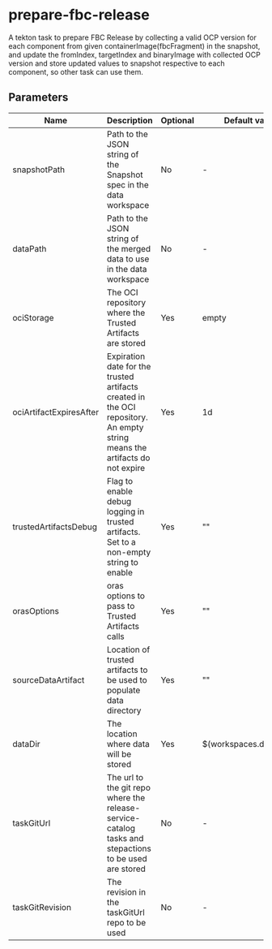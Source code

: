 # prepare-fbc-release

A tekton task to prepare FBC Release by collecting a valid
OCP version for each component from given
containerImage(fbcFragment) in the snapshot, and update
the fromIndex, targetIndex and binaryImage with collected
OCP version and store updated values to snapshot respective
to each component, so other task can use them.

## Parameters

| Name                    | Description                                                                                                                | Optional | Default value           |
|-------------------------|----------------------------------------------------------------------------------------------------------------------------|----------|-------------------------|
| snapshotPath            | Path to the JSON string of the Snapshot spec in the data workspace                                                         | No       | -                       |
| dataPath                | Path to the JSON string of the merged data to use in the data workspace                                                    | No       | -                       |
| ociStorage              | The OCI repository where the Trusted Artifacts are stored                                                                  | Yes      | empty                   |
| ociArtifactExpiresAfter | Expiration date for the trusted artifacts created in the OCI repository. An empty string means the artifacts do not expire | Yes      | 1d                      |
| trustedArtifactsDebug   | Flag to enable debug logging in trusted artifacts. Set to a non-empty string to enable                                     | Yes      | ""                      |
| orasOptions             | oras options to pass to Trusted Artifacts calls                                                                            | Yes      | ""                      |
| sourceDataArtifact      | Location of trusted artifacts to be used to populate data directory                                                        | Yes      | ""                      |
| dataDir                 | The location where data will be stored                                                                                     | Yes      | $(workspaces.data.path) |
| taskGitUrl              | The url to the git repo where the release-service-catalog tasks and stepactions to be used are stored                      | No       | -                       |
| taskGitRevision         | The revision in the taskGitUrl repo to be used                                                                             | No       | -                       |

